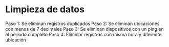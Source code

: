 # Limpieza de datos

Paso 1: Se eliminan registros duplicados
Paso 2: Se eliminan ubicaciones con menos de 7 decimales
Paso 3: Se eliminan dispositivos con un ping en el periodo completo
Paso 4: Eliminar registros con misma hora y diferente ubicación
